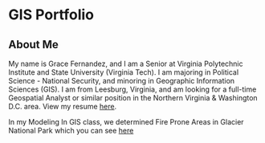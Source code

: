 # GIS Portfolio
## About Me
My name is Grace Fernandez, and I am a Senior at Virginia Polytechnic Institute and State University (Virginia Tech). I am majoring in Political Science - National Security, and minoring in Geographic Information Sciences (GIS). I am from Leesburg, Virginia, and am looking for a full-time Geospatial Analyst or similar position in the Northern Virginia & Washington D.C. area. View my resume [here](Fernandez_Resume2020.pdf).

In my Modeling In GIS class, we determined Fire Prone Areas in Glacier National Park which you can see [here](https://github.com/fernandezgk/GISPortfolio/tree/main/FireProneAreas_GlacierNationalPark)

